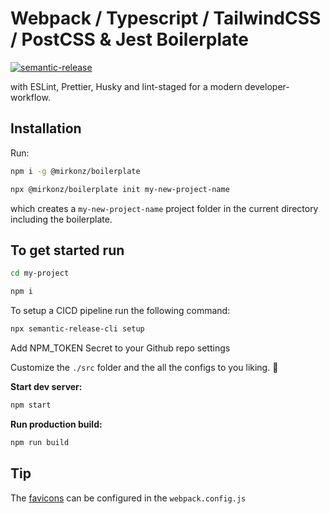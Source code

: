 # Webpack / Typescript / TailwindCSS / PostCSS & Jest Boilerplate

[![semantic-release](https://img.shields.io/badge/%20%20%F0%9F%93%A6%F0%9F%9A%80-semantic--release-e10079.svg)](https://github.com/semantic-release/semantic-release)

with ESLint, Prettier, Husky and lint-staged for a modern developer-workflow.

## Installation

Run:

```bash
npm i -g @mirkonz/boilerplate

npx @mirkonz/boilerplate init my-new-project-name
```

which creates a `my-new-project-name` project folder in the current directory including the boilerplate.

## To get started run

```bash
cd my-project
```

```bash
npm i
```

To setup a CICD pipeline run the following command:

```bash
npx semantic-release-cli setup
```

Add NPM_TOKEN Secret to your Github repo settings

Customize the `./src` folder and the all the configs to you liking. 🚀

**Start dev server:**

```bash
npm start
```

**Run production build:**

```bash
npm run build
```

## Tip

The [favicons](https://www.npmjs.com/package/favicons) can be configured in the `webpack.config.js`
